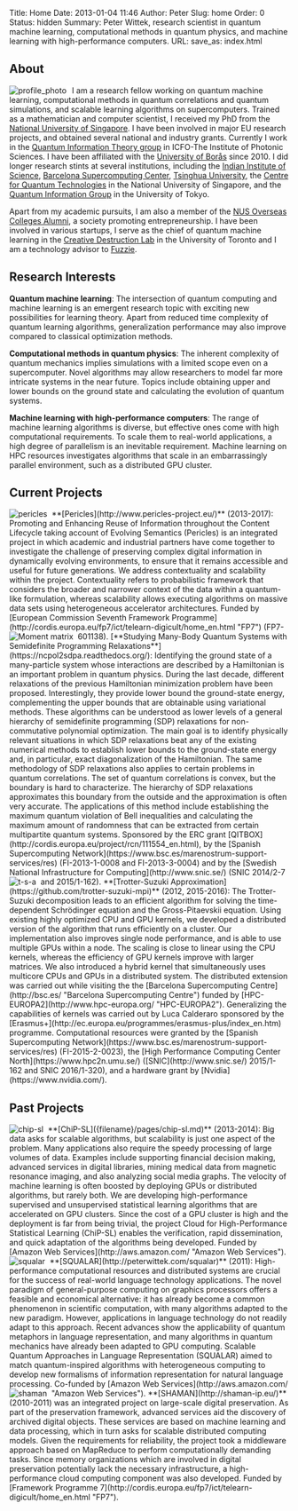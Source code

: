 Title: Home
Date: 2013-01-04 11:46
Author: Peter
Slug: home
Order: 0
Status: hidden
Summary: Peter Wittek, research scientist in quantum machine learning, computational methods in quantum physics, and machine learning with high-performance computers.
URL:
save_as: index.html

About
-----
<img style="float:left; border-right:10px solid white" src="images/profile_photo.jpg" alt="profile_photo"/>I am a research fellow working on quantum machine learning, computational methods in quantum correlations and quantum simulations, and scalable learning algorithms on supercomputers. Trained as a mathematician and computer scientist, I received my PhD from the [National University of Singapore](http://www.comp.nus.edu.sg/). I have been involved in major EU research projects, and obtained several national and industry grants. Currently I work in the [Quantum Information Theory group](http://www.icfo.eu/research/group_details.php?id=19) in ICFO-The Institute of Photonic Sciences. I have been affiliated with the [University of Borås](http://www.hb.se/en/) since 2010. I
did longer research stints at several institutions, including the [Indian Institute of Science](http://csa.iisc.ernet.in/), [Barcelona Supercomputing Center](http://www.bsc.es/computer-applications), [Tsinghua University](http://www.riit.tsinghua.edu.cn/docinfo_out/board5/boardlist.jsp?columnId=002010307&parentColumnId=0020103), the [Centre for Quantum Technologies](http://quantumlah.org/) in the National University of Singapore, and the [Quantum Information Group](http://www.eve.phys.s.u-tokyo.ac.jp/indexe.htm) in the University of Tokyo.

Apart from my academic pursuits, I am also a member of the [NUS Overseas Colleges Alumni](http://www.overseas.nus.edu.sg/), a society promoting entrepreneurship. I have been involved in various startups, I serve as the chief of quantum machine learning in the [Creative Destruction Lab](http://creativedestructionlab.com/) in the University of Toronto and I am a technology advisor to [Fuzzie](http://www.fuzzie.com.sg/).

Research Interests
------------------

**Quantum machine learning**: The intersection of quantum computing and
machine learning is an emergent research topic with exciting new
possibilities for learning theory. Apart from reduced time complexity of
quantum learning algorithms, generalization performance may also improve
compared to classical optimization methods.

**Computational methods in quantum physics**: The inherent complexity of
quantum mechanics implies simulations with a limited scope even on a
supercomputer. Novel algorithms may allow researchers to model far more
intricate systems in the near future. Topics include obtaining upper and
lower bounds on the ground state and calculating the evolution of
quantum systems.

**Machine learning with high-performance computers**: The range of
machine learning algorithms is diverse, but effective ones come with
high computational requirements. To scale them to real-world
applications, a high degree of parallelism is an inevitable requirement.
Machine learning on HPC resources investigates algorithms that scale in
an embarrassingly parallel environment, such as a distributed GPU
cluster.

Current Projects
----------------
<img style="float:left; border-right:8px solid white" src="images/pericles1.png" alt="pericles"/>
**[Pericles](http://www.pericles-project.eu/)**
(2013-2017): Promoting and Enhancing Reuse of Information throughout the
Content Lifecycle taking account of Evolving Semantics (Pericles) is an
integrated project in which academic and industrial partners have come
together to investigate the challenge of preserving complex digital
information in dynamically evolving environments, to ensure that it
remains accessible and useful for future generations. We address
contextuality and scalability within the project. Contextuality refers
to probabilistic framework that considers the broader and narrower
context of the data within a quantum-like formulation, whereas
scalability allows executing algorithms on massive data sets using
heterogeneous accelerator architectures. Funded by [European Commission Seventh Framework Programme](http://cordis.europa.eu/fp7/ict/telearn-digicult/home_en.html "FP7") (FP7-601138).

<img style="float:left; border-right:8px solid white" src="images/moment_matrix.png" alt="Moment matrix"/>
[**Studying Many-Body Quantum Systems with Semidefinite Programming Relaxations**](https://ncpol2sdpa.readthedocs.org/): Identifying the ground state of a
many-particle system whose interactions are described by a Hamiltonian
is an important problem in quantum physics. During the last decade,
different relaxations of the previous Hamiltonian minimization problem
have been proposed. Interestingly, they provide lower bound the
ground-state energy, complementing the upper bounds that are obtainable
using variational methods. These algorithms can be understood as lower
levels of a general hierarchy of semidefinite programming (SDP)
relaxations for non-commutative polynomial optimization. The main goal
is to identify physically relevant situations in which SDP relaxations
beat any of the existing numerical methods to establish lower bounds to
the ground-state energy and, in particular, exact diagonalization of the
Hamiltonian. The same methodology of SDP relaxations also applies to certain problems in quantum correlations. The set of quantum correlations is convex, but the boundary is hard to characterize. The hierarchy of SDP relaxations approximates this boundary from the outside and the approximation is often very accurate. The applications of this method include establishing the maximum quantum violation of Bell inequalities and calculating the maximum amount of randomness that can be extracted from certain multipartite quantum systems. Sponsored by the ERC grant [QITBOX](http://cordis.europa.eu/project/rcn/111554_en.html), by the [Spanish Supercomputing Network](https://www.bsc.es/marenostrum-support-services/res) (FI-2013-1-0008 and FI-2013-3-0004) and by the [Swedish National Infrastructure for Computing](http://www.snic.se/) (SNIC 2014/2-7 and 2015/1-162).

<img style="float:left; border-right:8px solid white" src="images/quantum_gas61.png" alt="t-s-a"/>
**[Trotter-Suzuki Approximation](https://github.com/trotter-suzuki-mpi)**
(2012, 2015-2016): The Trotter-Suzuki decomposition leads to an efficient algorithm
for solving the time-dependent Schrödinger equation and the
Gross-Pitaevskii equation. Using existing
highly optimized CPU and GPU kernels, we developed a distributed version
of the algorithm that runs efficiently on a cluster. Our implementation
also improves single node performance, and is able to use multiple GPUs
within a node. The scaling is close to linear using the CPU kernels,
whereas the efficiency of GPU kernels improve with larger matrices. We
also introduced a hybrid kernel that simultaneously uses multicore CPUs
and GPUs in a distributed system.  The distributed extension was carried out while visiting the the [Barcelona Supercomputing
Centre](http://bsc.es/ "Barcelona Supercomputing Centre") funded by
[HPC-EUROPA2](http://www.hpc-europa.org/ "HPC-EUROPA2"). Generalizing the capabilities of kernels was carried out by Luca Calderaro sponsored by the [Erasmus+](http://ec.europa.eu/programmes/erasmus-plus/index_en.htm) programme. Computational resources were granted by the [Spanish Supercomputing Network](https://www.bsc.es/marenostrum-support-services/res) (FI-2015-2-0023), the [High Performance Computing Center North](https://www.hpc2n.umu.se/) ([SNIC](http://www.snic.se/) 2015/1-162 and SNIC 2016/1-320), and a hardware grant by [Nvidia](https://www.nvidia.com/).

Past Projects
-------------
<img style="float:left; border-right:8px solid white" src="images/chip-sl.png" alt="chip-sl"/>
**[ChiP-SL]({filename}/pages/chip-sl.md)** (2013-2014): Big data asks for scalable algorithms, but
scalability is just one aspect of the problem. Many applications also
require the speedy processing of large volumes of data. Examples include
supporting financial decision making, advanced services in digital
libraries, mining medical data from magnetic resonance imaging, and also
analyzing social media graphs. The velocity of machine learning is often
boosted by deploying GPUs or distributed algorithms, but rarely both. We
are developing high-performance supervised and unsupervised statistical
learning algorithms that are accelerated on GPU clusters. Since the cost
of a GPU cluster is high and the deployment is far from being trivial,
the project Cloud for High-Performance Statistical Learning (ChiP-SL)
enables the verification, rapid dissemination, and quick adaptation of
the algorithms being developed. Funded by [Amazon Web
Services](http://aws.amazon.com/ "Amazon Web Services").

<img style="float:left; border-right:8px solid white" src="images/squalar.png" alt="squalar"/>
**[SQUALAR](http://peterwittek.com/squalar)**
(2011): High-performance computational resources and distributed systems
are crucial for the success of real-world language technology
applications. The novel paradigm of general-purpose computing on
graphics processors offers a feasible and economical alternative: it has
already become a common phenomenon in scientific computation, with many
algorithms adapted to the new paradigm. However, applications in
language technology do not readily adapt to this approach. Recent
advances show the applicability of quantum metaphors in language
representation, and many algorithms in quantum mechanics have already
been adapted to GPU computing. Scalable Quantum Approaches in Language
Representation (SQUALAR) aimed to match quantum-inspired algorithms with
heterogeneous computing to develop new formalisms of information
representation for natural language processing. Co-funded by [Amazon Web
Services](http://aws.amazon.com/ "Amazon Web Services").

<img style="float:left; border-right:8px solid white" src="images/logo-shaman.png" alt="shaman"/>
**[SHAMAN](http://shaman-ip.eu/)** (2010-2011) was an integrated project on large-scale digital
preservation. As part of the preservation framework, advanced services
aid the discovery of archived digital objects. These services are based
on machine learning and data processing, which in turn asks for scalable
distributed computing models. Given the requirements for reliability,
the project took a middleware approach based on MapReduce to perform
computationally demanding tasks. Since memory organizations which are
involved in digital preservation potentially lack the necessary
infrastructure, a high-performance cloud computing component was also
developed. Funded by [Framework Programme
7](http://cordis.europa.eu/fp7/ict/telearn-digicult/home_en.html "FP7").
